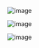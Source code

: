 ![image](https://github.com/user-attachments/assets/3b474b64-c800-42db-a783-266490a4c421)

![image](https://github.com/user-attachments/assets/fe6ed561-380d-45f0-85f2-c391f97c92a8)

![image](https://github.com/user-attachments/assets/40089024-f300-4804-a29b-bae1a2e0af23)
